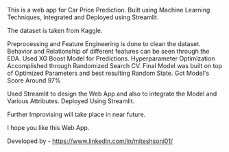 This is a web app for Car Price Prediction. 
Built using Machine Learning Techniques, Integrated and Deployed using Streamlit.

The dataset is taken from Kaggle.

Preprocessing and Feature Engineering is done to clean the dataset.
Behavior and Relationship of different features can be seen through the EDA.
Used XG Boost Model for Predictions.
Hyperparameter Optimization Accomplished through Randomized Search CV.
Final Model was built on top of Optimized Parameters and best resulting Random State.
Got Model's Score Around 97%

Used Streamlit to design the Web App and also to integrate the Model and Various Attributes.
Deployed Using Streamlit.

Further Improvising will take place in near future.

I hope you like this Web App. 

Developed by - https://www.linkedin.com/in/miteshsoni01/
